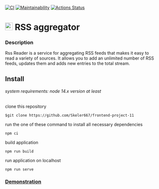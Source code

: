 [![CI](https://github.com/Skeler667/frontend-project-11/actions/workflows/lint.yml/badge.svg?event=push)](https://github.com/Skeler667/frontend-project-11/actions/workflows/lint.yml)
[![Maintainability](https://api.codeclimate.com/v1/badges/5df47e83973d08cba453/maintainability)](https://codeclimate.com/github/Skeler667/frontend-project-11/maintainability)
[![Actions Status](https://github.com/Skeler667/frontend-project-11/workflows/hexlet-check/badge.svg)](https://github.com/Skeler667/frontend-project-11/actions)

# <img src="https://plumanalytics.com/wp-content/uploads/2016/07/RSS.png" style="display: inline-block; width: 25px"> RSS aggregator
### Description

Rss Reader is a service for aggregating RSS feeds that makes it easy to read a variety of sources. It allows you to add an unlimited number of RSS feeds, updates them and adds new entries to the total stream.

## Install

###### system requirements: node 14.x version at least

clone this repository
```
$git clone https://github.com/Skeler667/frontend-project-11
```

run the one of these command to install all necessary dependencies
```
npm ci
```
build application
```
npm run build
```
run application on localhost
```
npm run serve
```

### [Demonstration](https://frontend-project-11-obg2-skeler667.vercel.app/)
